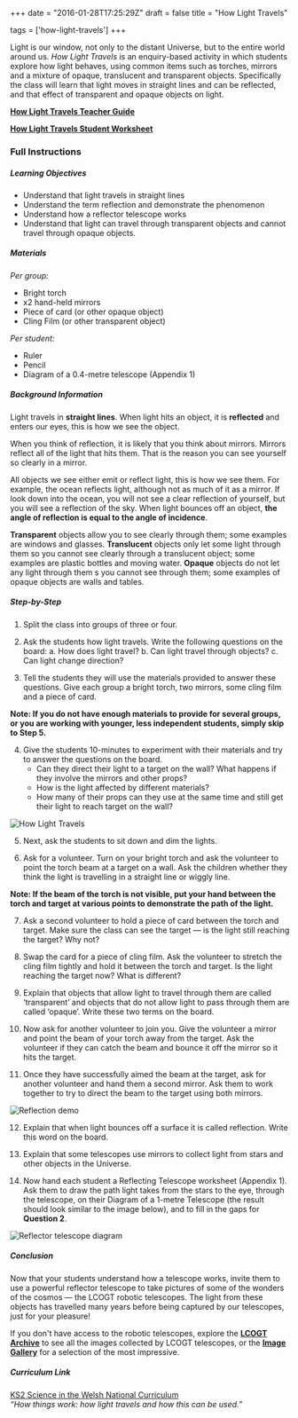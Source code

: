 +++
date = "2016-01-28T17:25:29Z"
draft = false
title = "How Light Travels"

tags = ['how-light-travels']
+++

Light is our window, not only to the distant Universe, but to the entire world around us. *How Light Travels* is an enquiry-based activity in which students explore how light behaves, using common items such as torches, mirrors and a mixture of opaque, translucent and transparent objects. Specifically the class will learn that light moves in straight lines and can be reflected, and that effect of transparent and opaque objects on light.

[**How Light Travels Teacher Guide**](https://drive.google.com/file/d/0B42a91Be7891U0tHdUU5U1duOTQ/view?usp=sharing)

[**How Light Travels Student Worksheet**](https://drive.google.com/file/d/0B42a91Be7891a3NoQjhLOTZ3ZjQ/view?usp=sharing)

### Full Instructions

##### Learning Objectives

- Understand that light travels in straight lines
- Understand the term reflection and demonstrate the phenomenon 
- Understand how a reflector telescope works
- Understand that light can travel through transparent objects and cannot travel through opaque objects.

##### Materials

*Per group:*

- Bright torch
- x2 hand-held mirrors
- Piece of card (or other opaque object)
- Cling Film (or other transparent object)

*Per student:*

- Ruler
- Pencil
- Diagram of a 0.4-metre telescope (Appendix 1)


##### Background Information

Light travels in **straight lines**. When light hits an object, it is **reflected** and enters our eyes, this is how we see the object.

When you think of reflection, it is likely that you think about mirrors. Mirrors reflect all of the light that hits them. That is the reason you can see yourself so clearly in a mirror. 

All objects we see either emit or reflect light, this is how we see them. For example, the ocean reflects light, although not as much of it as a mirror. If look down into the ocean, you will not see a clear reflection of yourself, but you will see a reflection of the sky. When light bounces off an object, **the angle of reflection is equal to the angle of incidence**.

**Transparent** objects allow you to see clearly through them; some examples are windows and glasses. **Translucent** objects only let some light through them so you cannot see clearly through a translucent object; some examples are plastic bottles and moving water. **Opaque** objects do not let any light through them s you cannot see through them; some examples of opaque objects are walls and tables.

##### Step-by-Step

1) Split the class into groups of three or four.

2) Ask the students how light travels. Write the following questions on the board:
a. How does light travel?
b. Can light travel through objects? c. Can light change direction?

3) Tell the students they will use the materials provided to answer these questions. Give each group a bright torch, two mirrors, some cling film and a piece of card.

**Note: If you do not have enough materials to provide for several groups, or you are working with younger, less independent students, simply skip to Step 5.**

4) Give the students 10-minutes to experiment with their materials and try to answer the questions on the board. 
	- Can they direct their light to a target on the wall? What happens if 	they involve the mirrors and other props?
	- How is the light affected by different materials?
	- How many of their props can they use at the same time and still get 	their light to reach target on the wall?

![How Light Travels](/images/HowLightTravels.png)

5) Next, ask the students to sit down and dim the lights.

6) Ask for a volunteer. Turn on your bright torch and ask the volunteer to point the torch beam at a target on a wall. Ask the children whether they think the light is travelling in a straight line or wiggly line. 

**Note: If the beam of the torch is not visible, put your hand between the torch and target at various points to demonstrate the path of the light.**

7) Ask a second volunteer to hold a piece of card between the torch and target. Make sure the class can see the target — is the light still reaching the target? Why not?

8) Swap the card for a piece of cling film. Ask the volunteer to stretch the cling film tightly and hold it between the torch and target. Is the light reaching the target now? What is different?

9) Explain that objects that allow light to travel through them are called ‘transparent’ and objects that do not allow light to pass through them are called ‘opaque’. Write these two terms on the board.

10) Now ask for another volunteer to join you. Give the volunteer a mirror and point the beam of your torch away from the target. Ask the volunteer if they can catch the beam and bounce it off the mirror so it hits the target. 

11) Once they have successfully aimed the beam at the target, ask for another volunteer and hand them a second mirror. Ask them to work together to try to direct the beam to the target using both mirrors.

![Reflection demo](/images/Reflection-Demo.png)

12) Explain that when light bounces off a surface it is called reflection. Write this word on the board.

13) Explain that some telescopes use mirrors to collect light from stars and other objects in the Universe. 

14) Now hand each student a Reflecting Telescope worksheet (Appendix 1). Ask them to draw the path light takes from the stars to the eye, through the telescope, on their Diagram of a 1-metre Telescope (the result should look similar to the image below), and to fill in the gaps for **Question 2**.

![Reflector telescope diagram](/images/reflector_telescope_diagram.png)

##### Conclusion

Now that your students understand how a telescope works, invite them to use a powerful reflector telescope to take pictures of some of the wonders of the cosmos — the LCOGT robotic telescopes. The light from these objects has travelled many years before being captured by our telescopes, just for your pleasure! 

If you don't have access to the robotic telescopes, explore the [**LCOGT Archive**](http://lcogt.net/observations/) to see all the images collected by LCOGT telescopes, or the [**Image Gallery**](http://lcogt.net/images/space/) for a selection of the most impressive.

##### Curriculum Link

[KS2 Science in the Welsh National Curriculum](http://learning.wales.gov.uk/docs/learningwales/publications/140624-science-in-the-national-curriculum-en.pdf)<br>
*“How things work: how light travels and how this can be used.”*</b>
